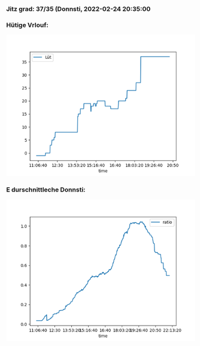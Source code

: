 ### Jitz grad: 37/35 (Donnsti, 2022-02-24 20:35:00

### Hütige Vrlouf:
![Graph](Today.png)

### E durschnittleche Donnsti:
![Graph](Donnsti.png)